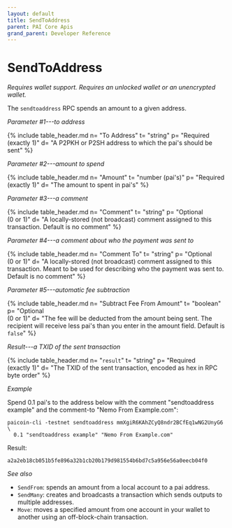 ```yaml
---
layout: default
title: SendToAddress
parent: PAI Core Apis
grand_parent: Developer Reference
---
```


SendToAddress
=======================

*Requires wallet support. Requires an unlocked wallet or an
unencrypted wallet.*

The `sendtoaddress` RPC spends an amount to a given address.

*Parameter #1---to address*

{% include table_header.md
  n= "To Address"
  t= "string"
  p= "Required<br>(exactly 1)"
  d= "A P2PKH or P2SH address to which the pai's should be sent"
%}

*Parameter #2---amount to spend*

{% include table_header.md
  n= "Amount"
  t= "number (pai's)"
  p= "Required<br>(exactly 1)"
  d= "The amount to spent in pai's"
%}

*Parameter #3---a comment*

{% include table_header.md
  n= "Comment"
  t= "string"
  p= "Optional<br>(0 or 1)"
  d= "A locally-stored (not broadcast) comment assigned to this transaction.  Default is no comment"
%}

*Parameter #4---a comment about who the payment was sent to*

{% include table_header.md
  n= "Comment To"
  t= "string"
  p= "Optional<br>(0 or 1)"
  d= "A locally-stored (not broadcast) comment assigned to this transaction.  Meant to be used for describing who the payment was sent to. Default is no comment"
%}

*Parameter #5---automatic fee subtraction*

{% include table_header.md
  n= "Subtract Fee From Amount"
  t= "boolean"
  p= "Optional<br>(0 or 1)"
  d= "The fee will be deducted from the amount being sent. The recipient will receive less pai's than you enter in the amount field. Default is `false`"
%}

*Result---a TXID of the sent transaction*

{% include table_header.md
  n= "`result`"
  t= "string"
  p= "Required<br>(exactly 1)"
  d= "The TXID of the sent transaction, encoded as hex in RPC byte order"
%}

*Example*

Spend 0.1 pai's to the address below with the comment "sendtoaddress
example" and the comment-to "Nemo From Example.com":

```
paicoin-cli -testnet sendtoaddress mmXgiR6KAhZCyQ8ndr2BCfEq1wNG2UnyG6 \
  0.1 "sendtoaddress example" "Nemo From Example.com"
```

Result:

```
a2a2eb18cb051b5fe896a32b1cb20b179d981554b6bd7c5a956e56a0eecb04f0
```

*See also*

* `SendFrom`: spends an amount from a local account to a pai address.
* `SendMany`: creates and broadcasts a transaction which sends outputs to multiple addresses.
* `Move`: moves a specified amount from one account in your wallet to another using an off-block-chain transaction.
